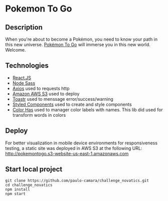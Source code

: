 # Pokemon To Go

## Description
When you're about to become a Pokémon, you need to know your path in this new universe. [Pokémon To Go](http://pokemontogo.s3-website-us-east-1.amazonaws.com) will immerse you in this new world. Welcome.

## Technologies
- [React.JS](https://reactjs.org/docs/getting-started.html) 
- [Node Sass](https://www.npmjs.com/package/node-sass)
- [Axios](https://axios-http.com/docs/intro) used to requests http
- [Amazon AWS S3](https://aws.amazon.com/pt/s3/) used to deploy
- [Toastr](https://www.npmjs.com/package/toastr) used to menssage error/success/warning
- [Styled Components](https://styled-components.com/) used to create and style components
- [Color Has](https://www.npmjs.com/package/color-hash) used to manager color labels with names. This lib did used for transform words in colors
## Deploy
For better visualization in mobile device environments for responsiveness testing, a static site was deployed in AWS S3 at the following URL: http://pokemontogo.s3-website-us-east-1.amazonaws.com

## Start local project
```
git clone https://github.com/paulo-camara/challenge_novatics.git
cd challenge_novatics
npm install
npm start
```
##
